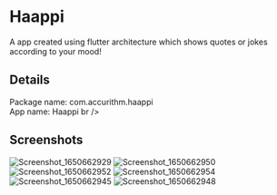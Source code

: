 # Haappi

A app created using flutter architecture which shows quotes or jokes according to your mood!

## Details
Package name: com.accurithm.haappi <br />
App name: Haappi br />

## Screenshots
![Screenshot_1650662929](https://user-images.githubusercontent.com/87197237/164798538-b4b2ab2f-b208-48f9-ab06-cafd2f08427c.png)
![Screenshot_1650662950](https://user-images.githubusercontent.com/87197237/164798543-f0b80d18-3194-4b1c-96a2-3fcec206040c.png)
![Screenshot_1650662952](https://user-images.githubusercontent.com/87197237/164798546-030cbf45-ffdc-459f-a7fa-77fd6b5e516b.png)
![Screenshot_1650662954](https://user-images.githubusercontent.com/87197237/164798548-4956661f-5601-4c76-b834-3bb511de1db5.png)
![Screenshot_1650662945](https://user-images.githubusercontent.com/87197237/164798550-9d2bf2a6-54f8-46b0-baac-c1f1aecf6214.png)
![Screenshot_1650662948](https://user-images.githubusercontent.com/87197237/164798551-6f2e2580-d1eb-48eb-9040-bd5d30b56e21.png)
